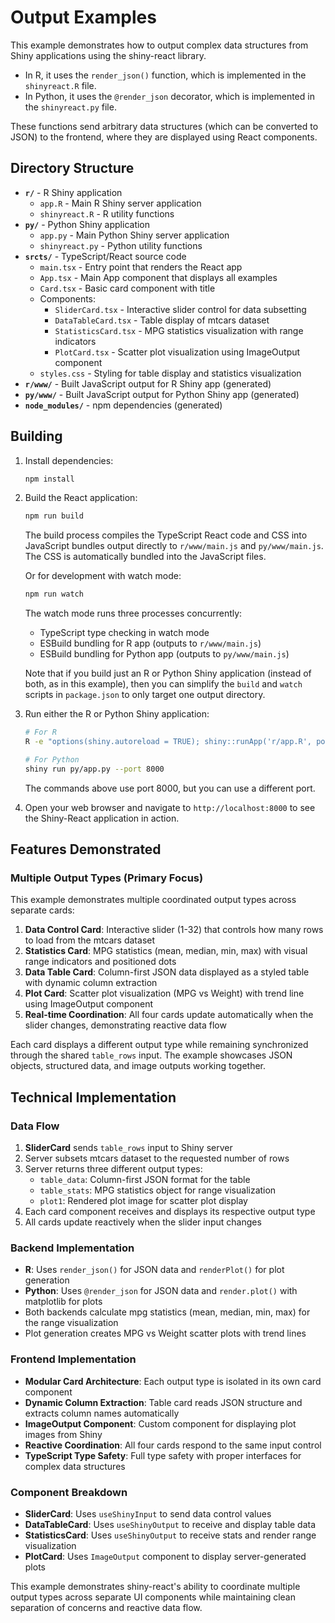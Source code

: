 # Output Examples

This example demonstrates how to output complex data structures from Shiny applications using the shiny-react library.

- In R, it uses the `render_json()` function, which is implemented in the `shinyreact.R` file.
- In Python, it uses the `@render_json` decorator, which is implemented in the `shinyreact.py` file.

These functions send arbitrary data structures (which can be converted to JSON) to the frontend, where they are displayed using React components.

## Directory Structure

- **`r/`** - R Shiny application
  - `app.R` - Main R Shiny server application
  - `shinyreact.R` - R utility functions
- **`py/`** - Python Shiny application
  - `app.py` - Main Python Shiny server application
  - `shinyreact.py` - Python utility functions
- **`srcts/`** - TypeScript/React source code
  - `main.tsx` - Entry point that renders the React app
  - `App.tsx` - Main App component that displays all examples
  - `Card.tsx` - Basic card component with title
  - Components:
    - `SliderCard.tsx` - Interactive slider control for data subsetting
    - `DataTableCard.tsx` - Table display of mtcars dataset
    - `StatisticsCard.tsx` - MPG statistics visualization with range indicators
    - `PlotCard.tsx` - Scatter plot visualization using ImageOutput component
  - `styles.css` - Styling for table display and statistics visualization
- **`r/www/`** - Built JavaScript output for R Shiny app (generated)
- **`py/www/`** - Built JavaScript output for Python Shiny app (generated)
- **`node_modules/`** - npm dependencies (generated)

## Building

1. Install dependencies:
   ```bash
   npm install
   ```

2. Build the React application:
   ```bash
   npm run build
   ```

   The build process compiles the TypeScript React code and CSS into JavaScript bundles output directly to `r/www/main.js` and `py/www/main.js`. The CSS is automatically bundled into the JavaScript files.

   Or for development with watch mode:
   ```bash
   npm run watch
   ```

   The watch mode runs three processes concurrently:
   - TypeScript type checking in watch mode
   - ESBuild bundling for R app (outputs to `r/www/main.js`)
   - ESBuild bundling for Python app (outputs to `py/www/main.js`)

   Note that if you build just an R or Python Shiny application (instead of both, as in this example), then you can simplify the `build` and `watch` scripts in `package.json` to only target one output directory.

3. Run either the R or Python Shiny application:

   ```bash
   # For R
   R -e "options(shiny.autoreload = TRUE); shiny::runApp('r/app.R', port=8000)"
   
   # For Python
   shiny run py/app.py --port 8000
   ```

   The commands above use port 8000, but you can use a different port.

4. Open your web browser and navigate to `http://localhost:8000` to see the Shiny-React application in action.

## Features Demonstrated

### Multiple Output Types (Primary Focus)

This example demonstrates multiple coordinated output types across separate cards:

1. **Data Control Card**: Interactive slider (1-32) that controls how many rows to load from the mtcars dataset
2. **Statistics Card**: MPG statistics (mean, median, min, max) with visual range indicators and positioned dots
3. **Data Table Card**: Column-first JSON data displayed as a styled table with dynamic column extraction
4. **Plot Card**: Scatter plot visualization (MPG vs Weight) with trend line using ImageOutput component
5. **Real-time Coordination**: All four cards update automatically when the slider changes, demonstrating reactive data flow

Each card displays a different output type while remaining synchronized through the shared `table_rows` input. The example showcases JSON objects, structured data, and image outputs working together.

## Technical Implementation

### Data Flow
1. **SliderCard** sends `table_rows` input to Shiny server
2. Server subsets mtcars dataset to the requested number of rows  
3. Server returns three different output types:
   - `table_data`: Column-first JSON format for the table
   - `table_stats`: MPG statistics object for range visualization
   - `plot1`: Rendered plot image for scatter plot display
4. Each card component receives and displays its respective output type
5. All cards update reactively when the slider input changes

### Backend Implementation
- **R**: Uses `render_json()` for JSON data and `renderPlot()` for plot generation
- **Python**: Uses `@render_json` for JSON data and `render.plot()` with matplotlib for plots  
- Both backends calculate mpg statistics (mean, median, min, max) for the range visualization
- Plot generation creates MPG vs Weight scatter plots with trend lines

### Frontend Implementation
- **Modular Card Architecture**: Each output type is isolated in its own card component
- **Dynamic Column Extraction**: Table card reads JSON structure and extracts column names automatically
- **ImageOutput Component**: Custom component for displaying plot images from Shiny
- **Reactive Coordination**: All four cards respond to the same input control
- **TypeScript Type Safety**: Full type safety with proper interfaces for complex data structures

### Component Breakdown
- **SliderCard**: Uses `useShinyInput` to send data control values
- **DataTableCard**: Uses `useShinyOutput` to receive and display table data
- **StatisticsCard**: Uses `useShinyOutput` to receive stats and render range visualization
- **PlotCard**: Uses `ImageOutput` component to display server-generated plots

This example demonstrates shiny-react's ability to coordinate multiple output types across separate UI components while maintaining clean separation of concerns and reactive data flow.
